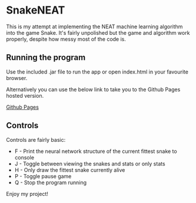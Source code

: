 # SnakeNEAT

This is my attempt at implementing the NEAT machine learning algorithm into the game Snake.
It's fairly unpolished but the game and algorithm work properly, despite how messy most of the code is.

## Running the program

Use the included .jar file to run the app or open index.html in your favourite browser.

Alternatively you can use the below link to take you to the Github Pages hosted version.

[Github Pages](https://Oddidude.github.io/SnakeNEAT/SnakeNEAT/src/index.html)

## Controls

Controls are fairly basic:

- F - Print the neural network structure of the current fittest snake to console
- J - Toggle between viewing the snakes and stats or only stats
- H - Only draw the fittest snake currently alive
- P - Toggle pause game
- Q - Stop the program running

Enjoy my project!
